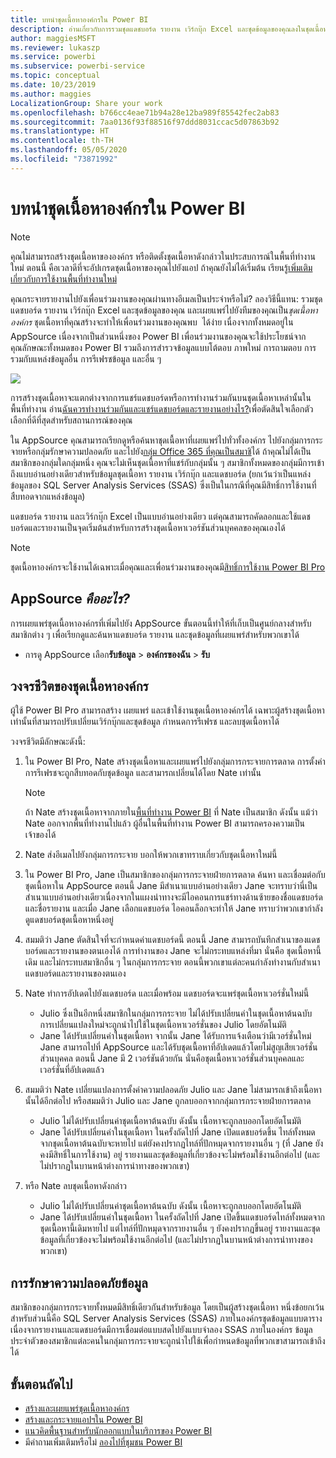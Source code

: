 ```yaml
---
title: บทนำชุดเนื้อหาองค์กรใน Power BI
description: อ่านเกี่ยวกับการรวมชุดแดชบอร์ด รายงาน เวิร์กบุ๊ก Excel และชุดข้อมูลของคุณลงในชุดเนื้อหาองค์กรที่คุณสามารถแชร์กับเพื่อนร่วมงานของคุณได้
author: maggiesMSFT
ms.reviewer: lukaszp
ms.service: powerbi
ms.subservice: powerbi-service
ms.topic: conceptual
ms.date: 10/23/2019
ms.author: maggies
LocalizationGroup: Share your work
ms.openlocfilehash: b766cc4eae71b94a28e12ba989f85542fec2ab83
ms.sourcegitcommit: 7aa0136f93f88516f97ddd8031ccac5d07863b92
ms.translationtype: HT
ms.contentlocale: th-TH
ms.lasthandoff: 05/05/2020
ms.locfileid: "73871992"
---
```

# <a name="intro-to-organizational-content-packs-in-power-bi"></a>บทนำชุดเนื้อหาองค์กรใน Power BI
> [!NOTE]
> คุณไม่สามารถสร้างชุดเนื้อหาขององค์กร หรือติดตั้งชุดเนื้อหาดังกล่าวในประสบการณ์ในพื้นที่ทำงานใหม่ ตอนนี้ คือเวลาดีที่จะอัปเกรดชุดเนื้อหาของคุณไปยังแอป ถ้าคุณยังไม่ได้เริ่มต้น เรียนรู้[เพิ่มเติมเกี่ยวกับการใช้งานพื้นที่ทำงานใหม่](service-create-the-new-workspaces.md)
> 

คุณกระจายรายงานไปยังเพื่อนร่วมงานของคุณผ่านทางอีเมลเป็นประจำหรือไม่? ลองวิธีนี้แทน: รวมชุดแดชบอร์ด รายงาน เวิร์กบุ๊ก Excel และชุดข้อมูลของคุณ และเผยแพร่ไปยังทีมของคุณเป็น*ชุดเนื้อหาองค์กร* ชุดเนื้อหาที่คุณสร้างจะทำให้เพื่อนร่วมงานของคุณพบ &#151; ได้ง่าย เนื่องจากทั้งหมดอยู่ใน AppSource เนื่องจากเป็นส่วนหนึ่งของ Power BI เพื่อนร่วมงานของคุณจะใช้ประโยชน์จากคุณลักษณะทั้งหมดของ Power BI รวมถึงการสำรวจข้อมูลแบบโต้ตอบ ภาพใหม่ การถามตอบ การรวมกับแหล่งข้อมูลอื่น การรีเฟรชข้อมูล และอื่น ๆ

![](media/service-organizational-content-pack-introduction/power-bi-org-content-packs.png)

การสร้างชุดเนื้อหาจะแตกต่างจากการแชร์แดชบอร์ดหรือการทำงานร่วมกันบนชุดเนื้อหาเหล่านั้นในพื้นที่ทำงาน อ่าน[ฉันควรทำงานร่วมกันและแชร์แดชบอร์ดและรายงานอย่างไร?](service-how-to-collaborate-distribute-dashboards-reports.md)เพื่อตัดสินใจเลือกตัวเลือกที่ดีที่สุดสำหรับสถานการณ์ของคุณ 

ใน AppSource คุณสามารถเรียกดูหรือค้นหาชุดเนื้อหาที่เผยแพร่ไปทั่วทั้งองค์กร ไปยังกลุ่มการกระจายหรือกลุ่มรักษาความปลอดภัย และไปยัง[กลุ่ม Office 365 ที่คุณเป็นสมาชิ](https://support.office.com/article/Create-a-group-in-Office-365-7124dc4c-1de9-40d4-b096-e8add19209e9)ได้ ถ้าคุณไม่ได้เป็นสมาชิกของกลุ่มใดกลุ่มหนึ่ง คุณจะไม่เห็นชุดเนื้อหาที่แชร์กับกลุ่มนั้น ๆ สมาชิกทั้งหมดของกลุ่มมีการเข้าถึงแบบอ่านอย่างเดียวสำหรับข้อมูลชุดเนื้อหา รายงาน เวิร์กบุ๊ก และแดชบอร์ด (ยกเว้นว่าเป็นแหล่งข้อมูลของ SQL Server Analysis Services (SSAS) ซึ่งเป็นในกรณีที่คุณมีสิทธิ์การใช้งานที่สืบทอดจากแหล่งข้อมูล)

แดชบอร์ด รายงาน และเวิร์กบุ๊ก Excel เป็นแบบอ่านอย่างเดียว แต่คุณสามารถคัดลอกและใช้แดชบอร์ดและรายงานเป็นจุดเริ่มต้นสำหรับการสร้างชุดเนื้อหาเวอร์ชันส่วนบุคคลของคุณเองได้

> [!NOTE]
> ชุดเนื้อหาองค์กรจะใช้งานได้เฉพาะเมื่อคุณและเพื่อนร่วมงานของคุณมี[สิทธิ์การใช้งาน Power BI Pro](service-features-license-type.md)
> 
> 

## <a name="what-is-appsource"></a>AppSource *คืออะไร?*
การเผยแพร่ชุดเนื้อหาองค์กรที่เพิ่มไปยัง AppSource  ขั้นตอนนี้ทำให้ที่เก็บเป็นศูนย์กลางสำหรับสมาชิกต่าง ๆ เพื่อเรียกดูและค้นหาแดชบอร์ด รายงาน และชุดข้อมูลที่เผยแพร่สำหรับพวกเขาได้  

* การดู AppSource เลือก**รับข้อมูล** > **องค์กรของฉัน** > **รับ**

## <a name="the-life-cycle-of-an-organizational-content-pack"></a>วงจรชีวิตของชุดเนื้อหาองค์กร
ผู้ใช้ Power BI Pro สามารถสร้าง เผยแพร่ และเข้าใช้งานชุดเนื้อหาองค์กรได้ เฉพาะผู้สร้างชุดเนื้อหาเท่านั้นที่สามารถปรับเปลี่ยนเวิร์กบุ๊กและชุดข้อมูล กำหนดการรีเฟรช และลบชุดเนื้อหาได้

วงจรชีวิตมีลักษณะดังนี้:

1. ใน Power BI Pro, Nate สร้างชุดเนื้อหาและเผยแพร่ไปยังกลุ่มการกระจายการตลาด การตั้งค่าการรีเฟรชจะถูกสืบทอดกับชุดข้อมูล และสามารถเปลี่ยนได้โดย Nate เท่านั้น
   
   > [!NOTE]
   > ถ้า Nate สร้างชุดเนื้อหาจากภายใน[พื้นที่ทำงาน Power BI](service-create-distribute-apps.md) ที่ Nate เป็นสมาชิก ดังนั้น แม้ว่า Nate ออกจากพื้นที่ทำงานไปแล้ว ผู้อื่นในพื้นที่ทำงาน Power BI สามารถครองความเป็นเจ้าของได้
   > 
   > 
2. Nate ส่งอีเมลไปยังกลุ่มการกระจาย บอกให้พวกเขาทราบเกี่ยวกับชุดเนื้อหาใหม่นี้
3. ใน Power BI Pro, Jane เป็นสมาชิกของกลุ่มการกระจายฝ่ายการตลาด ค้นหา และเชื่อมต่อกับชุดเนื้อหาใน AppSource ตอนนี้ Jane มีสำเนาแบบอ่านอย่างเดียว Jane จะทราบว่านี่เป็นสำเนาแบบอ่านอย่างเดียวเนื่องจากในแผงนำทางจะมีไอคอนการแชร์ทางด้านซ้ายของชื่อแดชบอร์ดและชื่อรายงาน และเมื่อ Jane เลือกแดชบอร์ด ไอคอนล็อกจะทำให้ Jane ทราบว่าพวกเขากำลังดูแดชบอร์ดชุดเนื้อหาหนึ่งอยู่ 
4. สมมติว่า Jane ตัดสินใจที่จะกำหนดค่าแดชบอร์ดนี้ ตอนนี้ Jane สามารถบันทึกสำเนาของแดชบอร์ดและรายงานของตนเองได้ การทำงานของ Jane จะไม่กระทบแหล่งที่มา นั่นคือ ชุดเนื้อหานี้เดิม และไม่กระทบสมาชิกอื่น ๆ ในกลุ่มการกระจาย ตอนนี้พวกเขาแต่ละคนกำลังทำงานกับสำเนาแดชบอร์ดและรายงานของตนเอง
5. Nate ทำการอัปเดตไปยังแดชบอร์ด และเมื่อพร้อม แดชบอร์ดจะแพร่ชุดเนื้อหาเวอร์ชั่นใหม่นี้
   
   * Julio ซึ่งเป็นอีกหนึ่งสมาชิกในกลุ่มการกระจาย ไม่ได้ปรับเปลี่ยนค่าในชุดเนื้อหาต้นฉบับ การเปลี่ยนแปลงใหม่จะถูกนำไปใช้ในชุดเนื้อหาเวอร์ชั่นของ Julio โดยอัตโนมัติ  
   * Jane ได้ปรับเปลี่ยนค่าในชุดเนื้อหา จากนั้น Jane ได้รับการแจ้งเตือนว่ามีเวอร์ชั่นใหม่  Jane สามารถไปที่ AppSource และได้รับชุดเนื้อหาที่อัปเดตแล้วโดยไม่สูญเสียเวอร์ชั่นส่วนบุคคล ตอนนี้ Jane มี 2 เวอร์ชันด้วยกัน นั่นคือชุดเนื้อหาเวอร์ชั่นส่วนบุคคลและเวอร์ชั่นที่อัปเดตแล้ว
6. สมมติว่า Nate เปลี่ยนแปลงการตั้งค่าความปลอดภัย Julio และ Jane ไม่สามารถเข้าถึงเนื้อหานั้นได้อีกต่อไป หรือสมมติว่า Julio และ Jane ถูกลบออกจากกลุ่มการกระจายฝ่ายการตลาด
   
   * Julio ไม่ได้ปรับเปลี่ยนค่าชุดเนื้อหาต้นฉบับ ดังนั้น เนื้อหาจะถูกลบออกโดยอัตโนมัติ 
   * Jane ได้ปรับเปลี่ยนค่าในชุดเนื้อหา ในครั้งถัดไปที่ Jane เปิดแดชบอร์ดขึ้น ไทล์ทั้งหมดจากชุดเนื้อหาต้นฉบับจะหายไป แต่ยังคงปรากฏไทล์ที่ปักหมุดจากรายงานอื่น ๆ (ที่ Jane ยังคงมีสิทธิ์ในการใช้งาน) อยู่ รายงานและชุดข้อมูลที่เกี่ยวข้องจะไม่พร้อมใช้งานอีกต่อไป (และไม่ปรากฏในบานหน้าต่างการนำทางของพวกเขา)
7. หรือ Nate ลบชุดเนื้อหาดังกล่าว
   
   * Julio ไม่ได้ปรับเปลี่ยนค่าชุดเนื้อหาต้นฉบับ ดังนั้น เนื้อหาจะถูกลบออกโดยอัตโนมัติ 
   * Jane ได้ปรับเปลี่ยนค่าในชุดเนื้อหา ในครั้งถัดไปที่ Jane เปิดขึ้นแดชบอร์ดไทล์ทั้งหมดจากชุดเนื้อหานี้เดิมหายไป แต่ไทล์ที่ปักหมุดจากรายงานอื่น ๆ ยังคงปรากฏขึ้นอยู่ รายงานและชุดข้อมูลที่เกี่ยวข้องจะไม่พร้อมใช้งานอีกต่อไป (และไม่ปรากฏในบานหน้าต่างการนำทางของพวกเขา)

## <a name="data-security"></a>การรักษาความปลอดภัยข้อมูล
สมาชิกของกลุ่มการกระจายทั้งหมดมีสิทธิ์เดียวกันสำหรับข้อมูล โดยเป็นผู้สร้างชุดเนื้อหา หนึ่งข้อยกเว้นสำหรับส่วนนี้คือ SQL Server Analysis Services (SSAS) ภายในองค์กรชุดข้อมูลแบบตาราง เนื่องจากรายงานและแดชบอร์ดมีการเชื่อมต่อแบบสดไปยังแบบจำลอง SSAS ภายในองค์กร ข้อมูลประจำตัวของสมาชิกแต่ละคนในกลุ่มการกระจายจะถูกนำไปใช้เพื่อกำหนดข้อมูลที่พวกเขาสามารถเข้าถึงได้

## <a name="next-steps"></a>ขั้นตอนถัดไป
* [สร้างและเผยแพร่ชุดเนื้อหาองค์กร](service-organizational-content-pack-create-and-publish.md)
* [สร้างและกระจายแอปฯใน Power BI](service-create-distribute-apps.md) 
* [แนวคิดพื้นฐานสำหรับนักออกแบบในบริการของ Power BI](service-basic-concepts.md)
* มีคำถามเพิ่มเติมหรือไม่ [ลองไปที่ชุมชน Power BI](https://community.powerbi.com/)

